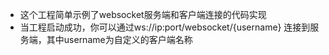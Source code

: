 * 这个工程简单示例了websocket服务端和客户端连接的代码实现
* 当工程启动成功，你可以通过ws://ip:port/websocket/{username} 连接到服务端，其中username为自定义的客户端名称